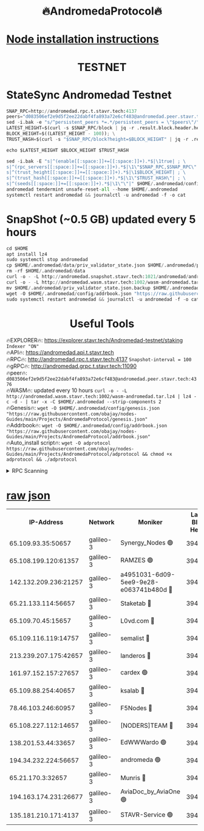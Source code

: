 <h1 align="center"> 🔥AndromedaProtocol🔥</h1>

[Node installation instructions](https://github.com/obajay/nodes-Guides/tree/main/Projects/AndromedaProtocol)
=

<h1 align="center"> TESTNET</h1>

# StateSync Andromedad Testnet
```python
SNAP_RPC=http://andromedad.rpc.t.stavr.tech:4137
peers="d083506ef2e9d5f2ee22dabf4fa893a72e6cf483@andromedad.peer.stavr.tech:4376"
sed -i.bak -e "s/^persistent_peers *=.*/persistent_peers = \"$peers\"/" $HOME/.andromedad/config/config.toml
LATEST_HEIGHT=$(curl -s $SNAP_RPC/block | jq -r .result.block.header.height); \
BLOCK_HEIGHT=$((LATEST_HEIGHT - 100)); \
TRUST_HASH=$(curl -s "$SNAP_RPC/block?height=$BLOCK_HEIGHT" | jq -r .result.block_id.hash)

echo $LATEST_HEIGHT $BLOCK_HEIGHT $TRUST_HASH

sed -i.bak -E "s|^(enable[[:space:]]+=[[:space:]]+).*$|\1true| ; \
s|^(rpc_servers[[:space:]]+=[[:space:]]+).*$|\1\"$SNAP_RPC,$SNAP_RPC\"| ; \
s|^(trust_height[[:space:]]+=[[:space:]]+).*$|\1$BLOCK_HEIGHT| ; \
s|^(trust_hash[[:space:]]+=[[:space:]]+).*$|\1\"$TRUST_HASH\"| ; \
s|^(seeds[[:space:]]+=[[:space:]]+).*$|\1\"\"|" $HOME/.andromedad/config/config.toml
andromedad tendermint unsafe-reset-all --home $HOME/.andromedad
systemctl restart andromedad && journalctl -u andromedad -f -o cat
```
# SnapShot (~0.5 GB) updated every 5 hours
```python
cd $HOME
apt install lz4
sudo systemctl stop andromedad
cp $HOME/.andromedad/data/priv_validator_state.json $HOME/.andromedad/priv_validator_state.json.backup
rm -rf $HOME/.andromedad/data
curl -o - -L http://andromedad.snapshot.stavr.tech:1021/andromedad/andromedad-snap.tar.lz4 | lz4 -c -d - | tar -x -C $HOME/.andromedad --strip-components 2
curl -o - -L http://andromedad.wasm.stavr.tech:1002/wasm-andromedad.tar.lz4 | lz4 -c -d - | tar -x -C $HOME/.andromedad --strip-components 2
mv $HOME/.andromedad/priv_validator_state.json.backup $HOME/.andromedad/data/priv_validator_state.json
wget -O $HOME/.andromedad/config/addrbook.json "https://raw.githubusercontent.com/obajay/nodes-Guides/main/Projects/AndromedaProtocol/addrbook.json"
sudo systemctl restart andromedad && journalctl -u andromedad -f -o cat
```
 <h1 align="center"> Useful Tools</h1>

🔥EXPLORER🔥:    https://explorer.stavr.tech/Andromedad-testnet/staking            `Indexer "ON"` \
🔥API🔥:         https://andromedad.api.t.stavr.tech \
🔥RPC🔥:         http://andromedad.rpc.t.stavr.tech:4137                  `Snapshot-interval = 100` \
🔥gRPC🔥:        http://andromedad.grpc.t.stavr.tech:11090 \
🔥peer🔥:        `d083506ef2e9d5f2ee22dabf4fa893a72e6cf483@andromedad.peer.stavr.tech:4376` \
🔥WASM🔥: updated every 10 hours `curl -o - -L http://andromedad.wasm.stavr.tech:1002/wasm-andromedad.tar.lz4 | lz4 -c -d - | tar -x -C $HOME/.andromedad --strip-components 2` \
🔥Genesis🔥: `wget -O $HOME/.andromedad/config/genesis.json "https://raw.githubusercontent.com/obajay/nodes-Guides/main/Projects/AndromedaProtocol/genesis.json"` \
🔥Addrbook🔥: `wget -O $HOME/.andromedad/config/addrbook.json "https://raw.githubusercontent.com/obajay/nodes-Guides/main/Projects/AndromedaProtocol/addrbook.json"` \
🔥Auto_install script🔥: `wget -O adprotocol https://raw.githubusercontent.com/obajay/nodes-Guides/main/Projects/AndromedaProtocol/adprotocol && chmod +x adprotocol && ./adprotocol`



<details>
<summary>RPC Scanning</summary>

<h2 align="center"> We scan nodes in real time every 4 hours. And we provide the final result of RPC endpoints.
We cannot influence the operation of these nodes in any way. </h2>


```python
If Voting Power is higher than 0 --> then the Node is a validator of the network and may be subject to attack and be a potential threat to the chain.
```
```python
We marked such validators with a red symbol
```

</details>

[raw json](https://rpc-check.androt.stavr.tech/androt/rpcandrot_result.json)
=

<table><tr><th>IP-Address</th><th>Network</th><th>Moniker</th><th>Latest Block Height</th><th>Earliest Block Height</th><th>Catching Up</th><th>Voting Power</th><th>Scan Time</th></tr><tr><td>65.109.93.35:50657</td><td>galileo-3</td><td>Synergy_Nodes 🟢</td><td>3941236</td><td>0</td><td>False</td><td>0</td><td>2023-11-23T20:58:51.141487644UTC</td></tr><tr><td>65.108.199.120:61357</td><td>galileo-3</td><td>RAMZES 🟢</td><td>3941233</td><td>1</td><td>False</td><td>0</td><td>2023-11-23T20:58:30.994299987UTC</td></tr><tr><td>142.132.209.236:21257</td><td>galileo-3</td><td>a4951031-6d09-5ee9-9e28-e063741b480d 🔴</td><td>3941235</td><td>1</td><td>False</td><td>3</td><td>2023-11-23T20:58:46.334766557UTC</td></tr><tr><td>65.21.133.114:56657</td><td>galileo-3</td><td>Staketab 🔴</td><td>3941236</td><td>90001</td><td>False</td><td>2</td><td>2023-11-23T20:58:52.036549425UTC</td></tr><tr><td>65.109.70.45:15657</td><td>galileo-3</td><td>L0vd.com 🔴</td><td>3941236</td><td>659001</td><td>False</td><td>3</td><td>2023-11-23T20:58:50.801220646UTC</td></tr><tr><td>65.109.116.119:14757</td><td>galileo-3</td><td>semalist 🔴</td><td>3941232</td><td>2228721</td><td>False</td><td>1318</td><td>2023-11-23T20:58:23.497115176UTC</td></tr><tr><td>213.239.207.175:42657</td><td>galileo-3</td><td>landeros 🔴</td><td>3941230</td><td>2642001</td><td>False</td><td>72</td><td>2023-11-23T20:58:11.873760247UTC</td></tr><tr><td>161.97.152.157:27657</td><td>galileo-3</td><td>cardex 🟢</td><td>3941236</td><td>2945323</td><td>False</td><td>0</td><td>2023-11-23T20:58:51.701994717UTC</td></tr><tr><td>65.109.88.254:40657</td><td>galileo-3</td><td>ksalab 🔴</td><td>3941232</td><td>3000356</td><td>False</td><td>31921</td><td>2023-11-23T20:58:24.539549210UTC</td></tr><tr><td>78.46.103.246:60957</td><td>galileo-3</td><td>F5Nodes 🔴</td><td>3941236</td><td>3057001</td><td>False</td><td>24</td><td>2023-11-23T20:58:51.406052084UTC</td></tr><tr><td>65.108.227.112:14657</td><td>galileo-3</td><td>[NODERS]TEAM 🔴</td><td>3941230</td><td>3176323</td><td>False</td><td>959616</td><td>2023-11-23T20:58:12.223346523UTC</td></tr><tr><td>138.201.53.44:33657</td><td>galileo-3</td><td>EdWWWardo 🟢</td><td>3941231</td><td>3406335</td><td>False</td><td>0</td><td>2023-11-23T20:58:16.710565388UTC</td></tr><tr><td>194.34.232.224:56657</td><td>galileo-3</td><td>andromeda 🟢</td><td>3941232</td><td>3841232</td><td>False</td><td>0</td><td>2023-11-23T20:58:23.835624862UTC</td></tr><tr><td>65.21.170.3:32657</td><td>galileo-3</td><td>Munris 🔴</td><td>3941234</td><td>3841234</td><td>False</td><td>411</td><td>2023-11-23T20:58:39.920230159UTC</td></tr><tr><td>194.163.174.231:26677</td><td>galileo-3</td><td>AviaDoc_by_AviaOne 🟢</td><td>3941234</td><td>3928001</td><td>False</td><td>0</td><td>2023-11-23T20:58:39.515186251UTC</td></tr><tr><td>135.181.210.171:4137</td><td>galileo-3</td><td>STAVR-Service 🟢</td><td>3941232</td><td>3939001</td><td>False</td><td>0</td><td>2023-11-23T20:58:24.196913868UTC</td></tr></table>
